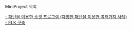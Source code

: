 MiniProject 목록

<a href="https://github.com/simjunbo/PatternPlayGround">
- 패턴을 이용한 소켓 프로그램 (다양한 패턴을 이용한 여러가지 사례)
</a>
<br>
<a href="https://github.com/simjunbo/ELK">
- ELK 구축
</a>


